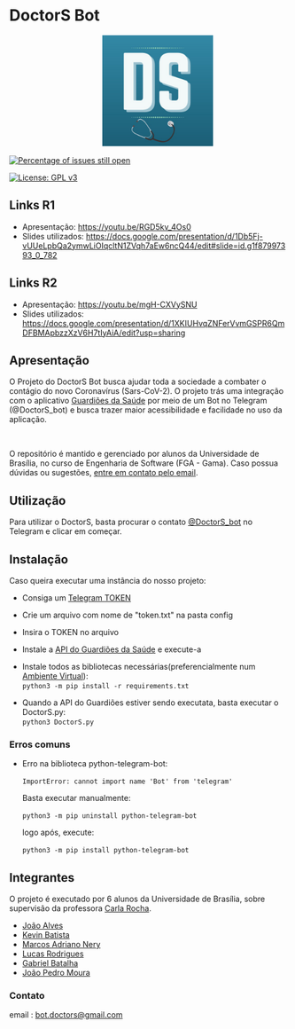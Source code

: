 # DoctorS Bot
<p align = "center"> &emsp;&emsp; <img src="https://github.com/fga-eps-mds/2020-1-DoctorS-Bot/blob/master/assets/DoctorS.png" width="200" height="200"/> </p>

[![Percentage of issues still open](http://isitmaintained.com/badge/open/fga-eps-mds/2020-1-DoctorS-Bot.svg)](http://isitmaintained.com/project/fga-eps-mds/2020-1-DoctorS-Bot "Percentage of issues still open")

[![License: GPL v3](https://img.shields.io/badge/License-GPL%20v3-blue.svg)](https://www.gnu.org/licenses/gpl-3.0)

## Links R1

- Apresentação: https://youtu.be/RGD5kv_4Os0
- Slides utilizados: https://docs.google.com/presentation/d/1Db5Fj-vUUeLpbQa2ymwLiOIqcltN1ZVqh7aEw6ncQ44/edit#slide=id.g1f87997393_0_782

## Links R2

- Apresentação: https://youtu.be/mgH-CXVySNU
- Slides utilizados: https://docs.google.com/presentation/d/1XKIUHvqZNFerVvmGSPR6QmDFBMApbzzXzV6H7tIyAiA/edit?usp=sharing

## Apresentação

O Projeto do DoctorS Bot busca ajudar toda a sociedade a combater o contágio do novo Coronavírus (Sars-CoV-2). O projeto trás uma integração com o aplicativo [Guardiões da Saúde](https://github.com/proepidesenvolvimento/guardioes-app) por meio de um Bot no Telegram (@DoctorS_bot) e busca trazer maior acessibilidade e facilidade no uso da aplicação.

<br>

O repositório é mantido e gerenciado por alunos da Universidade de Brasília, no curso de Engenharia de Software (FGA - Gama). Caso possua dúvidas ou sugestões, [entre em contato pelo email](mailto:bot.doctors@gmail.com).

## Utilização

Para utilizar o DoctorS, basta procurar o contato [@DoctorS_bot](https://t.me/DoctorS_bot) no Telegram e clicar em começar.


## Instalação
Caso queira executar uma instância do nosso projeto:

* Consiga um [Telegram TOKEN](https://telegram.me/BotFather)

* Crie um arquivo com nome de "token.txt" na pasta config

* Insira o TOKEN no arquivo

* Instale a [API do Guardiões da Saúde](https://github.com/proepidesenvolvimento/guardioes-api) e execute-a

* Instale todos as bibliotecas necessárias(preferencialmente num [Ambiente Virtual](https://virtualenv.pypa.io/en/latest/)):\
```python3 -m pip install -r requirements.txt```

* Quando a API do Guardiões estiver sendo executata, basta executar o DoctorS.py:\
 ```python3 DoctorS.py```
 
### Erros comuns
* Erro na biblioteca python-telegram-bot:

    ```ImportError: cannot import name 'Bot' from 'telegram'```

    Basta executar manualmente:
    
    ```python3 -m pip uninstall python-telegram-bot```
    
    logo após, execute:
    
    ```python3 -m pip install python-telegram-bot```

## Integrantes

 O projeto é executado por 6 alunos da Universidade de Brasília, sobre supervisão da professora [Carla Rocha](https://github.com/RochaCarla).
 
 
 * [João Alves](https://github.com/Joaoaalves)
 * [Kevin Batista](https://github.com/k3vin-batista)
 * [Marcos Adriano Nery](https://github.com/marcosadrianonery)
 * [Lucas Rodrigues](https://github.com/lucas229)
 * [Gabriel Batalha](https://github.com/Gabriel-Azevedo-Batalha)
 * [João Pedro Moura](https://github.com/Joao-Pedro-Moura)
 
### Contato

email : bot.doctors@gmail.com
